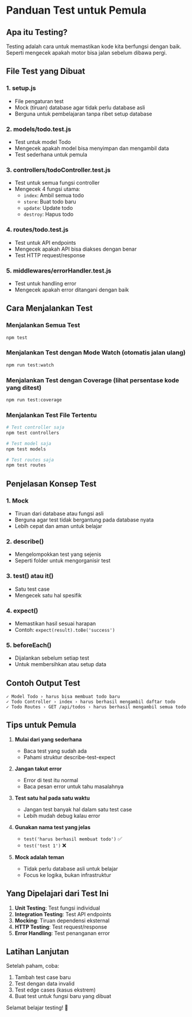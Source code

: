 # Panduan Test untuk Pemula

## Apa itu Testing?

Testing adalah cara untuk memastikan kode kita berfungsi dengan baik. Seperti mengecek apakah motor bisa jalan sebelum dibawa pergi.

## File Test yang Dibuat

### 1. **setup.js**

- File pengaturan test
- Mock (tiruan) database agar tidak perlu database asli
- Berguna untuk pembelajaran tanpa ribet setup database

### 2. **models/todo.test.js**

- Test untuk model Todo
- Mengecek apakah model bisa menyimpan dan mengambil data
- Test sederhana untuk pemula

### 3. **controllers/todoController.test.js**

- Test untuk semua fungsi controller
- Mengecek 4 fungsi utama:
  - `index`: Ambil semua todo
  - `store`: Buat todo baru
  - `update`: Update todo
  - `destroy`: Hapus todo

### 4. **routes/todo.test.js**

- Test untuk API endpoints
- Mengecek apakah API bisa diakses dengan benar
- Test HTTP request/response

### 5. **middlewares/errorHandler.test.js**

- Test untuk handling error
- Mengecek apakah error ditangani dengan baik

## Cara Menjalankan Test

### Menjalankan Semua Test

```bash
npm test
```

### Menjalankan Test dengan Mode Watch (otomatis jalan ulang)

```bash
npm run test:watch
```

### Menjalankan Test dengan Coverage (lihat persentase kode yang ditest)

```bash
npm run test:coverage
```

### Menjalankan Test File Tertentu

```bash
# Test controller saja
npm test controllers

# Test model saja
npm test models

# Test routes saja
npm test routes
```

## Penjelasan Konsep Test

### 1. **Mock**

- Tiruan dari database atau fungsi asli
- Berguna agar test tidak bergantung pada database nyata
- Lebih cepat dan aman untuk belajar

### 2. **describe()**

- Mengelompokkan test yang sejenis
- Seperti folder untuk mengorganisir test

### 3. **test() atau it()**

- Satu test case
- Mengecek satu hal spesifik

### 4. **expect()**

- Memastikan hasil sesuai harapan
- Contoh: `expect(result).toBe('success')`

### 5. **beforeEach()**

- Dijalankan sebelum setiap test
- Untuk membersihkan atau setup data

## Contoh Output Test

```
✓ Model Todo › harus bisa membuat todo baru
✓ Todo Controller › index › harus berhasil mengambil daftar todo
✓ Todo Routes › GET /api/todos › harus berhasil mengambil semua todo
```

## Tips untuk Pemula

1. **Mulai dari yang sederhana**

   - Baca test yang sudah ada
   - Pahami struktur describe-test-expect

2. **Jangan takut error**

   - Error di test itu normal
   - Baca pesan error untuk tahu masalahnya

3. **Test satu hal pada satu waktu**

   - Jangan test banyak hal dalam satu test case
   - Lebih mudah debug kalau error

4. **Gunakan nama test yang jelas**

   - `test('harus berhasil membuat todo')` ✅
   - `test('test 1')` ❌

5. **Mock adalah teman**
   - Tidak perlu database asli untuk belajar
   - Focus ke logika, bukan infrastruktur

## Yang Dipelajari dari Test Ini

1. **Unit Testing**: Test fungsi individual
2. **Integration Testing**: Test API endpoints
3. **Mocking**: Tiruan dependensi eksternal
4. **HTTP Testing**: Test request/response
5. **Error Handling**: Test penanganan error

## Latihan Lanjutan

Setelah paham, coba:

1. Tambah test case baru
2. Test dengan data invalid
3. Test edge cases (kasus ekstrem)
4. Buat test untuk fungsi baru yang dibuat

Selamat belajar testing! 🚀
